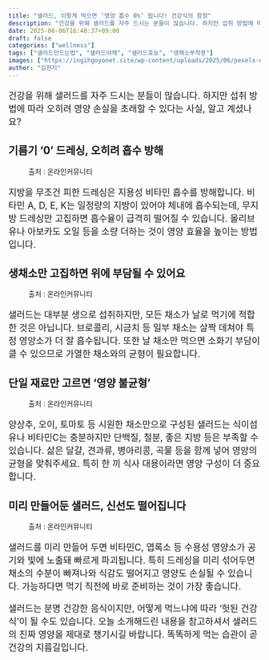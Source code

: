 ```yaml
---
title: "샐러드, 이렇게 먹으면 ‘영양 흡수 0%’ 됩니다! 건강식의 함정"
description: "건강을 위해 샐러드를 자주 드시는 분들이 많습니다. 하지만 섭취 방법에 따라 오히려 영양 손실을 초래할 수 있다는 사실, 알고 계셨나요?"
date: 2025-06-06T16:40:37+09:00
draft: false
categories: ["wellness"]
tags: ["샐러드만드는법", "샐러드야채", "샐러드효능", "생채소부작용"]
images: ["https://ingihgoyonet.site/wp-content/uploads/2025/06/pexels-dana-tentis-118658-1213710-1024x683.jpg", "https://ingihgoyonet.site/wp-content/uploads/2025/06/pexels-kaip-1352199-1024x683.jpg", "https://ingihgoyonet.site/wp-content/uploads/2025/06/pexels-janetrangdoan-793759-1024x683.jpg", "https://ingihgoyonet.site/wp-content/uploads/2025/06/pexels-vince-2543270-768x1024.jpg"]
author: "김현지"
---
```


<p style="font-size:18px">건강을 위해 샐러드를 자주 드시는 분들이 많습니다. 하지만 섭취 방법에 따라 오히려 영양 손실을 초래할 수 있다는 사실, 알고 계셨나요?</p> <h2 >기름기 ‘0’ 드레싱, 오히려 흡수 방해</h2> <figure ><img src="https://ingihgoyonet.site/wp-content/uploads/2025/06/pexels-dana-tentis-118658-1213710-1024x683.jpg" alt="" style="aspect-ratio:16/9;object-fit:cover"/><figcaption >출처 : 온라인커뮤니티</figcaption></figure> <p style="font-size:18px">지방을 무조건 피한 드레싱은 지용성 비타민 흡수를 방해합니다. 비타민 A, D, E, K는 일정량의 지방이 있어야 체내에 흡수되는데, 무지방 드레싱만 고집하면 흡수율이 급격히 떨어질 수 있습니다. 올리브유나 아보카도 오일 등을 소량 더하는 것이 영양 효율을 높이는 방법입니다.</p> <h2 >생채소만 고집하면 위에 부담될 수 있어요</h2> <figure ><img src="https://ingihgoyonet.site/wp-content/uploads/2025/06/pexels-kaip-1352199-1024x683.jpg" alt="" style="aspect-ratio:16/9;object-fit:cover"/><figcaption >출처 : 온라인커뮤니티</figcaption></figure> <p style="font-size:18px">샐러드는 대부분 생으로 섭취하지만, 모든 채소가 날로 먹기에 적합한 것은 아닙니다. 브로콜리, 시금치 등 일부 채소는 살짝 데쳐야 특정 영양소가 더 잘 흡수됩니다. 또한 날 채소만 먹으면 소화기 부담이 클 수 있으므로 가열한 채소와의 균형이 필요합니다.</p> <h2 >단일 재료만 고르면 ‘영양 불균형’</h2> <figure ><img src="https://ingihgoyonet.site/wp-content/uploads/2025/06/pexels-janetrangdoan-793759-1024x683.jpg" alt="" style="aspect-ratio:16/9;object-fit:cover"/><figcaption >출처 : 온라인커뮤니티</figcaption></figure> <p style="font-size:18px">양상추, 오이, 토마토 등 시원한 채소만으로 구성된 샐러드는 식이섬유나 비타민C는 충분하지만 단백질, 철분, 좋은 지방 등은 부족할 수 있습니다. 삶은 달걀, 견과류, 병아리콩, 곡물 등을 함께 넣어 영양의 균형을 맞춰주세요. 특히 한 끼 식사 대용이라면 영양 구성이 더 중요합니다.</p> <h2 >미리 만들어둔 샐러드, 신선도 떨어집니다</h2> <figure ><img src="https://ingihgoyonet.site/wp-content/uploads/2025/06/pexels-vince-2543270-768x1024.jpg" alt="" style="aspect-ratio:16/9;object-fit:cover"/><figcaption >출처 : 온라인커뮤니티</figcaption></figure> <p style="font-size:18px">샐러드를 미리 만들어 두면 비타민C, 엽록소 등 수용성 영양소가 공기와 빛에 노출돼 빠르게 파괴됩니다. 특히 드레싱을 미리 섞어두면 채소의 수분이 빠져나와 식감도 떨어지고 영양도 손실될 수 있습니다. 가능하다면 먹기 직전에 바로 준비하는 것이 가장 좋습니다.</p> <p style="font-size:18px">샐러드는 분명 건강한 음식이지만, 어떻게 먹느냐에 따라 ‘헛된 건강식’이 될 수도 있습니다. 오늘 소개해드린 내용을 참고하셔서 샐러드의 진짜 영양을 제대로 챙기시길 바랍니다. 똑똑하게 먹는 습관이 곧 건강의 지름길입니다.</p>